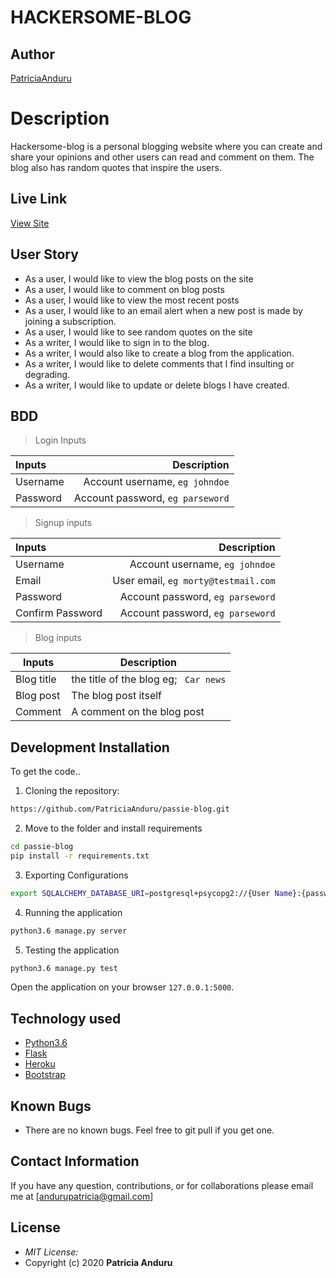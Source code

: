 # HACKERSOME-BLOG
## Author

[PatriciaAnduru](https://github.com/PatriciaAnduru)

# Description
Hackersome-blog is a personal blogging website where you can create and share your opinions and other users can read and comment on them. The blog also has random quotes that inspire the users.

## Live Link
[View Site](https://hackersome-blog.herokuapp.com/)


## User Story

* As a user, I would like to view the blog posts on the site
* As a user, I would like to comment on blog posts
* As a user, I would like to view the most recent posts
* As a user, I would like to an email alert when a new post is made by joining a subscription.
* As a user, I would like to see random quotes on the site
* As a writer, I would like to sign in to the blog.
* As a writer, I would also like to create a blog from the application.
* As a writer, I would like to delete comments that I find insulting or degrading.
* As a writer, I would like to update or delete blogs I have created.


## BDD
>Login Inputs

| Inputs |  Description |
| :---         |          ---: |
| Username  | Account username, ``eg johndoe``|
| Password  | Account password, ``eg parseword``|

>Signup inputs

| Inputs |  Description |
| :---         |          ---: |
| Username  | Account username, ``eg johndoe``|
| Email  | User email, ``eg morty@testmail.com``|
| Password  | Account password, ``eg parseword``|
| Confirm Password  | Account password, ``eg parseword``|


> Blog inputs

| Inputs | Description  |
|---|---|
|  Blog title | the title of the blog eg; `` Car news``  |
|  Blog post| The blog post itself|
| Comment| A comment on the blog post|




## Development Installation
To get the code..

1. Cloning the repository:
  ```bash
  https://github.com/PatriciaAnduru/passie-blog.git
  ```
2. Move to the folder and install requirements
  ```bash
  cd passie-blog
  pip install -r requirements.txt
  ```
3. Exporting Configurations
  ```bash
  export SQLALCHEMY_DATABASE_URI=postgresql+psycopg2://{User Name}:{password}@localhost/{database name}
  ```
4. Running the application
  ```bash
  python3.6 manage.py server
  ```
5. Testing the application
  ```bash
  python3.6 manage.py test
  ```
Open the application on your browser `127.0.0.1:5000`.


## Technology used

* [Python3.6](https://www.python.org/)
* [Flask](http://flask.pocoo.org/)
* [Heroku](https://heroku.com)
* [Bootstrap](https://getbootstrap.com/)


## Known Bugs
* There are no known bugs. Feel free to git pull if you get one.

## Contact Information 

If you have any question, contributions, or for collaborations please email me at [andurupatricia@gmail.com]

## License
* *MIT License:*
* Copyright (c) 2020 **Patricia Anduru**
